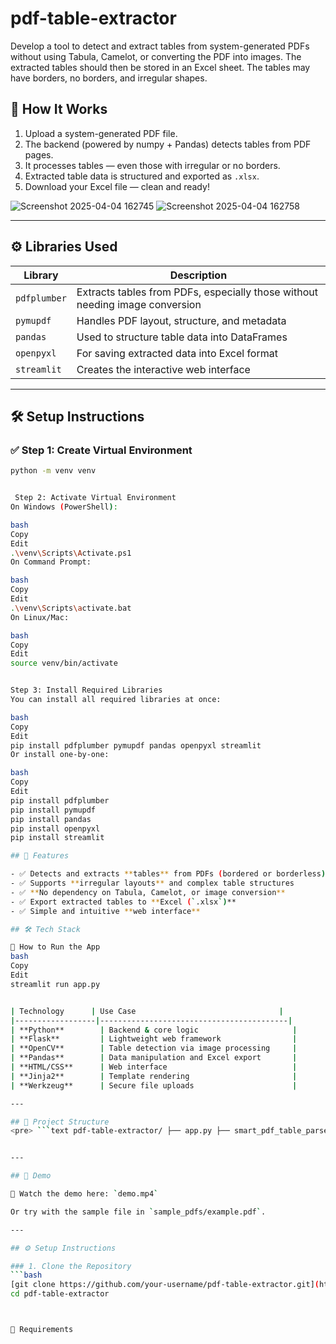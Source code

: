 # pdf-table-extractor
Develop a tool to detect and extract tables from system-generated PDFs without using Tabula, Camelot, or converting the PDF into images. The extracted tables should then be stored in an Excel sheet. The tables may have borders, no borders, and irregular shapes.

## 🚀 How It Works

1. Upload a system-generated PDF file.
2. The backend (powered by numpy + Pandas) detects tables from PDF pages.
3. It processes tables — even those with irregular or no borders.
4. Extracted table data is structured and exported as `.xlsx`.
5. Download your Excel file — clean and ready!

![Screenshot 2025-04-04 162745](https://github.com/user-attachments/assets/19c5ac6e-99d1-476d-a819-1acf4b6f148b)
![Screenshot 2025-04-04 162758](https://github.com/user-attachments/assets/93b6b892-18f1-466a-a98b-d4e3a423b046)



---

## ⚙️ Libraries Used

| Library      | Description |
|--------------|-------------|
| `pdfplumber` | Extracts tables from PDFs, especially those without needing image conversion |
| `pymupdf`    | Handles PDF layout, structure, and metadata |
| `pandas`     | Used to structure table data into DataFrames |
| `openpyxl`   | For saving extracted data into Excel format |
| `streamlit`  | Creates the interactive web interface |

---



## 🛠️ Setup Instructions

### ✅ Step 1: Create Virtual Environment

```bash
python -m venv venv


 Step 2: Activate Virtual Environment
On Windows (PowerShell):

bash
Copy
Edit
.\venv\Scripts\Activate.ps1
On Command Prompt:

bash
Copy
Edit
.\venv\Scripts\activate.bat
On Linux/Mac:

bash
Copy
Edit
source venv/bin/activate


Step 3: Install Required Libraries
You can install all required libraries at once:

bash
Copy
Edit
pip install pdfplumber pymupdf pandas openpyxl streamlit
Or install one-by-one:

bash
Copy
Edit
pip install pdfplumber
pip install pymupdf
pip install pandas
pip install openpyxl
pip install streamlit

## 🚀 Features

- ✅ Detects and extracts **tables** from PDFs (bordered or borderless)
- ✅ Supports **irregular layouts** and complex table structures
- ✅ **No dependency on Tabula, Camelot, or image conversion**
- ✅ Export extracted tables to **Excel (`.xlsx`)**
- ✅ Simple and intuitive **web interface**

## 🛠️ Tech Stack

🚀 How to Run the App
bash
Copy
Edit
streamlit run app.py


| Technology      | Use Case                                |
|------------------|------------------------------------------|
| **Python**        | Backend & core logic                     |
| **Flask**         | Lightweight web framework                |
| **OpenCV**        | Table detection via image processing     |
| **Pandas**        | Data manipulation and Excel export       |
| **HTML/CSS**      | Web interface                            |
| **Jinja2**        | Template rendering                       |
| **Werkzeug**      | Secure file uploads                      |

---

## 📁 Project Structure
<pre> ```text pdf-table-extractor/ ├── app.py ├── smart_pdf_table_parser.py ├── templates/ │ └── index.html ├── static/ │ └── style.css (if any) ├── uploads/ ├── outputs/ ├── sample_pdfs/ │ └── example.pdf ├── output_excels/ │ └── example.xlsx ├── README.md ├── requirements.txt └── demo.mp4 ``` </pre>


---

## 📸 Demo

🎥 Watch the demo here: `demo.mp4`

Or try with the sample file in `sample_pdfs/example.pdf`.

---

## ⚙️ Setup Instructions

### 1. Clone the Repository
```bash
[git clone https://github.com/your-username/pdf-table-extractor.git](https://github.com/surajbhan93/pdf-table-extractor.git)
cd pdf-table-extractor



📝 Requirements
